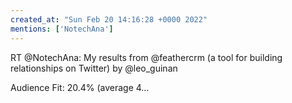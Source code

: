 ```yaml
---
created_at: "Sun Feb 20 14:16:28 +0000 2022"
mentions: ['NotechAna']
---
```


RT @NotechAna: My results from @feathercrm (a tool for building relationships on Twitter) by @leo_guinan 

Audience Fit: 20.4%  (average  4…